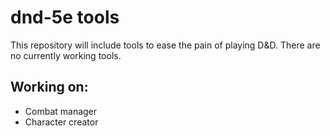 # dnd-5e tools

This repository will include tools to ease the pain of playing D&D. There are no currently working tools.

## Working on:
- Combat manager
- Character creator
